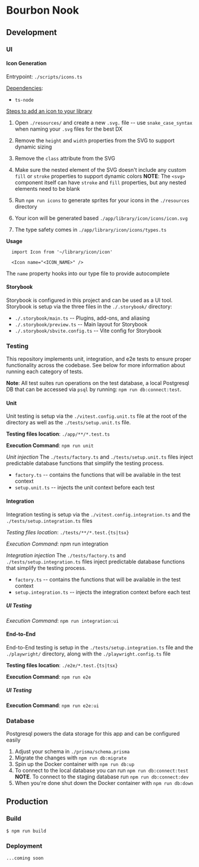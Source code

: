 # Bourbon Nook

## Development
### UI

#### Icon Generation
Entrypoint: `./scripts/icons.ts`

<u>Dependencies</u>:
  * `ts-node`


<u>Steps to add an icon to your library</u>
1. Open `./resources/` and create a new `.svg.` file -- use `snake_case_syntax` when naming your `.svg` files for the best DX

2. Remove the `height` and `width` properties from the SVG to support dynamic sizing

3. Remove the `class` attribute from the SVG

4. Make sure the nested element of the SVG doesn't include any custom `fill` or `stroke` properties to support dynamic colors
  **NOTE**: The `<svg>` component itself can have `stroke` and `fill` properties, but any nested elements need to be blank

5. Run `npm run icons` to generate sprites for your icons in the `./resources` directory

6. Your icon will be generated based `./app/library/icon/icons/icon.svg`

7. The type safety comes in `./app/library/icon/icons/types.ts`

**Usage**
```
  import Icon from '~/library/icon/icon'

  <Icon name="<ICON_NAME>" />
```

The `name` property hooks into our type file to provide autocomplete

#### Storybook
Storybook is configured in this project and can be used as a UI tool. Storybook is setup via the three files in the `./.storybook/` directory:
* `./.storybook/main.ts` -- Plugins, add-ons, and aliasing
* `./.storybook/preview.ts` -- Main layout for Storybook
* `./.storybook/sbvite.config.ts` -- Vite config for Storybook

### Testing
This repository implements unit, integration, and e2e tests to ensure proper functionality across the codebase. See below for more information about running each category of tests.

**Note**: All test suites run operations on the test database, a local Postgresql DB that can be accessed via `psql` by running:
`npm run db:connect:test`. 

#### Unit
Unit testing is setup via the `./vitest.config.unit.ts` file at the root of the directory as well as the `./tests/setup.unit.ts` file.

**Testing files location**: `./app/**/*.test.ts`

**Execution Command**: `npm run unit`

*Unit injection*
The `./tests/factory.ts` and `./tests/setup.unit.ts` files inject predictable database functions that simplify the testing process. 

* `factory.ts` -- contains the functions that will be available in the test context
* `setup.unit.ts` -- injects the unit context before each test

#### Integration
Integration testing is setup via the `./vitest.config.integration.ts` and the `./tests/setup.integration.ts` files

*Testing files location*: `./tests/**/*.test.{ts|tsx}`

*Execution Command*: npm run integration

*Integration injection*
The `./tests/factory.ts` and `./tests/setup.integration.ts` files inject predictable database functions that simplify the testing process. 

* `factory.ts` -- contains the functions that will be available in the test context
* `setup.integration.ts` -- injects the integration context before each test

##### UI Testing

*Execution Command*: `npm run integration:ui`

#### End-to-End
End-to-End testing is setup in the `./tests/setup.integration.ts` file and the `./playwright/` directory, along with the `./playwright.config.ts` file

**Testing files location**: `./e2e/*.test.{ts|tsx}`

**Execution Command**: `npm run e2e`

##### UI Testing

**Execution Command**: `npm run e2e:ui`

### Database
Postgresql powers the data storage for this app and can be configured easily
1. Adjust your schema in `./prisma/schema.prisma`
2. Migrate the changes with `npm run db:migrate`
3. Spin up the Docker container with `npm run db:up`
4. To connect to the local database you can run `npm run db:connect:test`
  **NOTE**. To connect to the staging database run `npm run db:connect:dev`
5. When you're done shut down the Docker container with `npm run db:down`


## Production
### Build
```
$ npm run build
```

### Deployment
```
...coming soon
```
